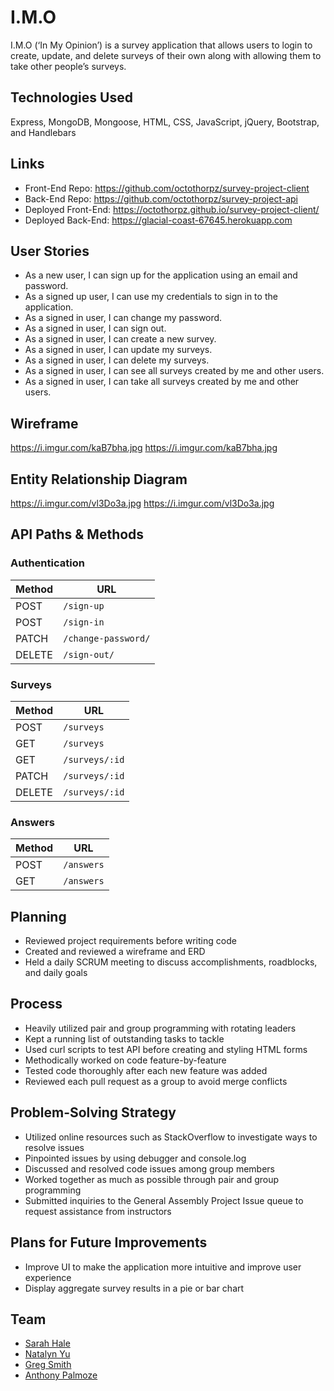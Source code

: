 I.M.O
======

I.M.O (‘In My Opinion’) is a survey application that allows users to login to create, update, and delete surveys of their own along with allowing them to take other people’s surveys.

Technologies Used
------

Express, MongoDB, Mongoose, HTML, CSS, JavaScript, jQuery, Bootstrap, and Handlebars

Links
------
* Front-End Repo: https://github.com/octothorpz/survey-project-client
* Back-End Repo: https://github.com/octothorpz/survey-project-api
* Deployed Front-End: https://octothorpz.github.io/survey-project-client/
* Deployed Back-End: https://glacial-coast-67645.herokuapp.com

User Stories
------

* As a new user, I can sign up for the application using an email and password.
* As a signed up user, I can use my credentials to sign in to the application.
* As a signed in user, I can change my password.
* As a signed in user, I can sign out.
* As a signed in user, I can create a new survey.
* As a signed in user, I can update my surveys.
* As a signed in user, I can delete my surveys.
* As a signed in user, I can see all surveys created by me and other users.
* As a signed in user, I can take all surveys created by me and other users.

Wireframe
------
https://i.imgur.com/kaB7bha.jpg
https://i.imgur.com/kaB7bha.jpg

Entity Relationship Diagram
------
https://i.imgur.com/vl3Do3a.jpg
https://i.imgur.com/vl3Do3a.jpg

API Paths & Methods
------
### Authentication

| Method   | URL
|--------|------------------------
| POST   | `/sign-up`
| POST   | `/sign-in`
| PATCH  | `/change-password/`
| DELETE | `/sign-out/`

### Surveys

| Method   | URL
|--------|------------------------
| POST   | `/surveys`
| GET    | `/surveys`
| GET    | `/surveys/:id`
| PATCH  | `/surveys/:id`
| DELETE | `/surveys/:id`

### Answers

| Method   | URL
|--------|------------------------
| POST   | `/answers`
| GET    | `/answers`

Planning
------
* Reviewed project requirements before writing code
* Created and reviewed a wireframe and ERD
* Held a daily SCRUM meeting to discuss accomplishments, roadblocks, and daily goals

Process
------
* Heavily utilized pair and group programming with rotating leaders
* Kept a running list of outstanding tasks to tackle
* Used curl scripts to test API before creating and styling HTML forms
* Methodically worked on code feature-by-feature
* Tested code thoroughly after each new feature was added
* Reviewed each pull request as a group to avoid merge conflicts

Problem-Solving Strategy
------

* Utilized online resources such as StackOverflow to investigate ways to resolve issues
* Pinpointed issues by using debugger and console.log
* Discussed and resolved code issues among group members
* Worked together as much as possible through pair and group programming
* Submitted inquiries to the General Assembly Project Issue queue to request assistance from instructors

Plans for Future Improvements
------
* Improve UI to make the application more intuitive and improve user experience
* Display aggregate survey results in a pie or bar chart

Team
------
* [Sarah Hale](https://github.com/sars604)
* [Natalyn Yu](https://github.com/natalynyu)
* [Greg Smith](https://github.com/g-walkersmith4492)
* [Anthony Palmoze](https://github.com/Palmoze5)
